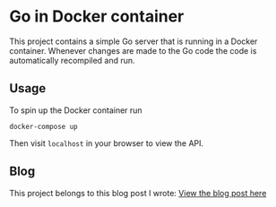 # Go in Docker container
This project contains a simple Go server that is running in a Docker container.
Whenever changes are made to the Go code the code is automatically recompiled and run.

## Usage
To spin up the Docker container run
```
docker-compose up
```
Then visit `localhost` in your browser to view the API.

## Blog 
This project belongs to this blog post I wrote:
[View the blog post here](https://levelup.gitconnected.com/docker-for-go-development-a27141f36ba9?source=friends_link&sk=341ad2ec19b696c82d6b727e244c2f17)